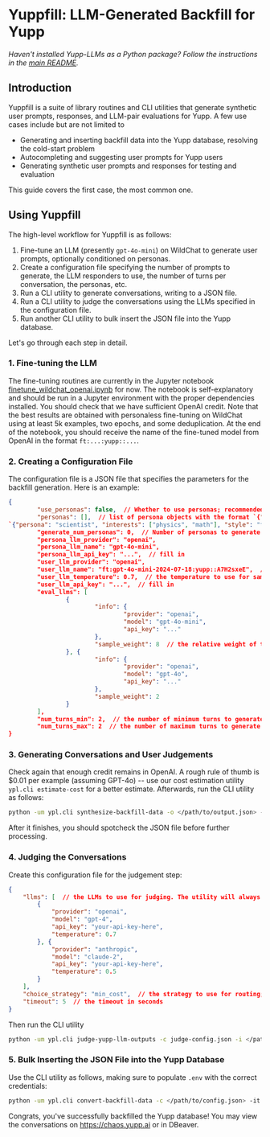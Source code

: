 # Yuppfill: LLM-Generated Backfill for Yupp

_Haven't installed Yupp-LLMs as a Python package? Follow the instructions in the [main README](/README.md)._

## Introduction

Yuppfill is a suite of library routines and CLI utilities that generate synthetic user prompts, responses, and
LLM-pair evaluations for Yupp. A few use cases include but are not limited to
- Generating and inserting backfill data into the Yupp database, resolving the cold-start problem 
- Autocompleting and suggesting user prompts for Yupp users
- Generating synthetic user prompts and responses for testing and evaluation

This guide covers the first case, the most common one.

## Using Yuppfill

The high-level workflow for Yuppfill is as follows:
1. Fine-tune an LLM (presently `gpt-4o-mini`) on WildChat to generate user prompts, optionally conditioned on personas.
2. Create a configuration file specifying the number of prompts to generate, the LLM responders to use, the number
  of turns per conversation, the personas, etc.
3. Run a CLI utility to generate conversations, writing to a JSON file.
4. Run a CLI utility to judge the conversations using the LLMs specified in the configuration file.
5. Run another CLI utility to bulk insert the JSON file into the Yupp database.

Let's go through each step in detail.

### 1. Fine-tuning the LLM

The fine-tuning routines are currently in the Jupyter notebook [finetune_wildchat_openai.ipynb](/notebooks/finetune_wildchat_openai.ipynb)
for now. The notebook is self-explanatory and should be run in a Jupyter environment with the proper dependencies
installed. You should check that we have sufficient OpenAI credit. Note that the best results are obtained with
personaless fine-tuning on WildChat using at least 5k examples, two epochs, and some deduplication. At the end of the
notebook, you should receive the name of the fine-tuned model from OpenAI in the format `ft:...:yupp::...`.

### 2. Creating a Configuration File

The configuration file is a JSON file that specifies the parameters for the backfill generation. Here is an example:

```json
{
        "use_personas": false,  // Whether to use personas; recommended is false      
        "personas": [],  // list of persona objects with the format `{"persona": str, "interests": str[], "style": str}`, e.g.,
`{"persona": "scientist", "interests": ["physics", "math"], "style": "formal"}`
        "generate_num_personas": 0,  // Number of personas to generate
        "persona_llm_provider": "openai",
        "persona_llm_name": "gpt-4o-mini",
        "persona_llm_api_key": "...",  // fill in
        "user_llm_provider": "openai",
        "user_llm_name": "ft:gpt-4o-mini-2024-07-18:yupp::A7H2sxeE",  // the fine-tuned LLM from the previous step
        "user_llm_temperature": 0.7,  // the temperature to use for sampling from the user LLM; 0.7 is recommended
        "user_llm_api_key": "...",  // fill in
        "eval_llms": [
                {
                        "info": {
                                "provider": "openai",
                                "model": "gpt-4o-mini",
                                "api_key": "..."
                        },
                        "sample_weight": 8  // the relative weight of the LLM to be sampled at random
                }, {
                        "info": {
                                "provider": "openai",
                                "model": "gpt-4o",
                                "api_key": "..."
                        },
                        "sample_weight": 2
                }
        ],
        "num_turns_min": 2,  // the number of minimum turns to generate
        "num_turns_max": 2  // the number of maximum turns to generate
}
```

### 3. Generating Conversations and User Judgements

Check again that enough credit remains in OpenAI. A rough rule of thumb is $0.01 per example (assuming GPT-4o) -- use
our cost estimation utility `ypl.cli estimate-cost` for a better estimate. Afterwards, run the CLI utility as follows:
```bash
python -um ypl.cli synthesize-backfill-data -o </path/to/output.json> -c </path/to/config.json> -n <number of examples>
```

After it finishes, you should spotcheck the JSON file before further processing.

### 4. Judging the Conversations

Create this configuration file for the judgement step:
```json
{
    "llms": [  // the LLMs to use for judging. The utility will always use LLMs not in the conversation
        {
            "provider": "openai",
            "model": "gpt-4",
            "api_key": "your-api-key-here",
            "temperature": 0.7
        }, {
            "provider": "anthropic",
            "model": "claude-2",
            "api_key": "your-api-key-here",
            "temperature": 0.5
        }
    ],
    "choice_strategy": "min_cost",  // the strategy to use for routing; "min_cost" is recommended. "random" is the other
    "timeout": 5  // the timeout in seconds
}
```

Then run the CLI utility
```bash
python -um ypl.cli judge-yupp-llm-outputs -c judge-config.json -i </path/to/output.json> -o </path/to/judged-output.json>  --limit <number of examples to judge>
```

### 5. Bulk Inserting the JSON File into the Yupp Database

Use the CLI utility as follows, making sure to populate `.env` with the correct credentials:
```bash
python -um ypl.cli convert-backfill-data -c </path/to/config.json> -it json -i </path/to/judged-output.json>  -ot db -n <number of examples to insert>
```

Congrats, you've successfully backfilled the Yupp database! You may view the conversations on https://chaos.yupp.ai or in DBeaver.
